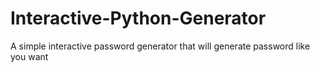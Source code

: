 # Interactive-Python-Generator
A simple interactive password generator that will generate password like you want
